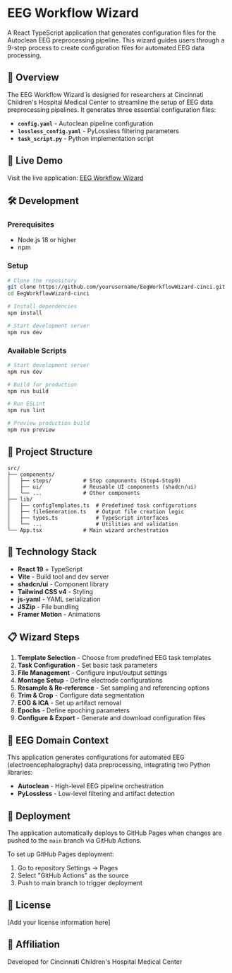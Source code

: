 # EEG Workflow Wizard

A React TypeScript application that generates configuration files for the Autoclean EEG preprocessing pipeline. This wizard guides users through a 9-step process to create configuration files for automated EEG data processing.

## 🧠 Overview

The EEG Workflow Wizard is designed for researchers at Cincinnati Children's Hospital Medical Center to streamline the setup of EEG data preprocessing pipelines. It generates three essential configuration files:

- **`config.yaml`** - Autoclean pipeline configuration
- **`lossless_config.yaml`** - PyLossless filtering parameters  
- **`task_script.py`** - Python implementation script

## 🚀 Live Demo

Visit the live application: [EEG Workflow Wizard](https://yourusername.github.io/EegWorkflowWizard-cinci/)

## 🛠️ Development

### Prerequisites

- Node.js 18 or higher
- npm

### Setup

```bash
# Clone the repository
git clone https://github.com/yourusername/EegWorkflowWizard-cinci.git
cd EegWorkflowWizard-cinci

# Install dependencies
npm install

# Start development server
npm run dev
```

### Available Scripts

```bash
# Start development server
npm run dev

# Build for production
npm run build

# Run ESLint
npm run lint

# Preview production build
npm run preview
```

## 📁 Project Structure

```
src/
├── components/
│   ├── steps/          # Step components (Step4-Step9)
│   ├── ui/             # Reusable UI components (shadcn/ui)
│   └── ...             # Other components
├── lib/
│   ├── configTemplates.ts  # Predefined task configurations
│   ├── fileGeneration.ts   # Output file creation logic
│   ├── types.ts            # TypeScript interfaces
│   └── ...                 # Utilities and validation
└── App.tsx             # Main wizard orchestration
```

## 🔧 Technology Stack

- **React 19** + TypeScript
- **Vite** - Build tool and dev server
- **shadcn/ui** - Component library
- **Tailwind CSS v4** - Styling
- **js-yaml** - YAML serialization
- **JSZip** - File bundling
- **Framer Motion** - Animations

## 📋 Wizard Steps

1. **Template Selection** - Choose from predefined EEG task templates
2. **Task Configuration** - Set basic task parameters
3. **File Management** - Configure input/output settings
4. **Montage Setup** - Define electrode configurations
5. **Resample & Re-reference** - Set sampling and referencing options
6. **Trim & Crop** - Configure data segmentation
7. **EOG & ICA** - Set up artifact removal
8. **Epochs** - Define epoching parameters
9. **Configure & Export** - Generate and download configuration files

## 🎯 EEG Domain Context

This application generates configurations for automated EEG (electroencephalography) data preprocessing, integrating two Python libraries:

- **Autoclean** - High-level EEG pipeline orchestration
- **PyLossless** - Low-level filtering and artifact detection

## 🚀 Deployment

The application automatically deploys to GitHub Pages when changes are pushed to the `main` branch via GitHub Actions.

To set up GitHub Pages deployment:
1. Go to repository Settings → Pages
2. Select "GitHub Actions" as the source
3. Push to main branch to trigger deployment

## 📄 License

[Add your license information here]

## 🏥 Affiliation

Developed for Cincinnati Children's Hospital Medical Center
